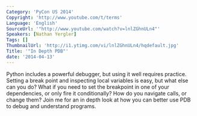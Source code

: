 ```yaml
---
Category: 'PyCon US 2014'
Copyright: 'http://www.youtube.com/t/terms'
Language: 'English'
SourceUrl: '"http://www.youtube.com/watch?v=lnlZGhnULn4"'
Speakers: [Nathan Yergler]
Tags: []
ThumbnailUrl: 'http://i1.ytimg.com/vi/lnlZGhnULn4/hqdefault.jpg'
Title: '"In Depth PDB"'
date: '2014-04-13'
---
```

Python includes a powerful debugger, but using it well requires practice. Setting a break point and inspecting local variables is easy, but what else can you do? What if you need to set the breakpoint in one of your dependencies, or only fire it conditionally? How do you navigate calls, or change them? Join me for an in depth look at how you can better use PDB to debug and understand programs.